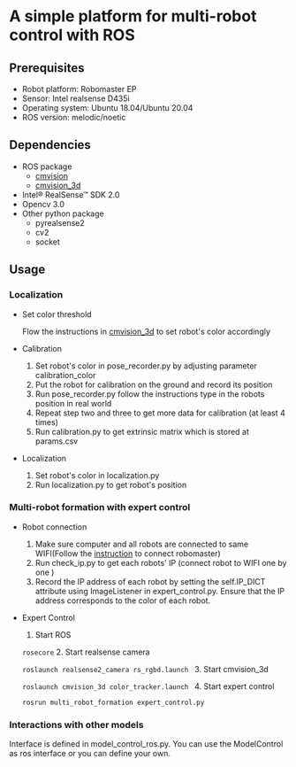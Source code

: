 # A simple platform for multi-robot control with ROS
## Prerequisites
* Robot platform: Robomaster EP
* Sensor: Intel realsense D435i
* Operating system: Ubuntu 18.04/Ubuntu 20.04
* ROS version: melodic/noetic 
## Dependencies
* ROS package
  * [cmvision](http://wiki.ros.org/cmvision)
  * [cmvision_3d](http://wiki.ros.org/cmvision_3d)
* Intel® RealSense™ SDK 2.0 
* Opencv 3.0
* Other python package
  * pyrealsense2
  * cv2
  * socket
## Usage

### Localization
* Set color threshold
 
  Flow the instructions in [cmvision_3d](http://wiki.ros.org/cmvision_3d) to set robot's color accordingly
* Calibration
  1. Set robot's color in pose_recorder.py by adjusting parameter calibration_color
  2. Put the robot for calibration on the ground and record its position
  3. Run pose_recorder.py follow the instructions type in the robots position in real world
  4. Repeat step two and three to get more data for calibration (at least 4 times)
  5. Run calibration.py to get extrinsic matrix which is stored at params.csv
* Localization
  1. Set robot's color in localization.py
  2. Run localization.py to get robot's position
### Multi-robot formation with expert control
* Robot connection
  1. Make sure computer and all robots are connected to same WIFI(Follow the [instruction](https://robomaster-dev.readthedocs.io/en/latest/) to connect robomaster)
  2. Run check_ip.py to get each robots' IP (connect robot to WIFI one by one )
  3. Record the IP address of each robot by setting the self.IP_DICT attribute using ImageListener in expert_control.py. Ensure that the IP address corresponds to the color of each robot.
* Expert Control
  1. Start ROS
  
  `rosecore`
  2. Start realsense camera
  
  `roslaunch realsense2_camera rs_rgbd.launch `
  3. Start cmvision_3d
  
  `roslaunch cmvision_3d color_tracker.launch `
  4. Start expert control 
  
  `rosrun multi_robot_formation expert_control.py `
### Interactions with other models
    
  Interface is defined in model_control_ros.py. You can use the ModelControl as ros interface or you can define your own.

